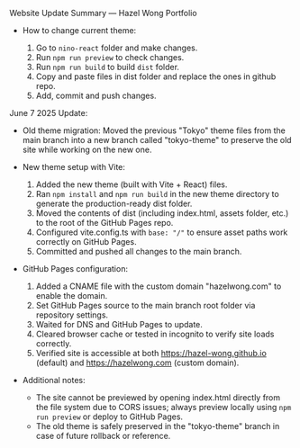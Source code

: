 Website Update Summary — Hazel Wong Portfolio

- How to change current theme:

  1. Go to `nino-react` folder and make changes.
  2. Run `npm run preview` to check changes.
  3. Run `npm run build` to build `dist` folder.
  4. Copy and paste files in dist folder and replace the ones in github repo.
  5. Add, commit and push changes.

June 7 2025 Update:

- Old theme migration:
  Moved the previous "Tokyo" theme files from the main branch into a new branch called "tokyo-theme"
  to preserve the old site while working on the new one.

- New theme setup with Vite:

  1. Added the new theme (built with Vite + React) files.
  2. Ran `npm install` and `npm run build` in the new theme directory to generate the production-ready dist folder.
  3. Moved the contents of dist (including index.html, assets folder, etc.) to the root of the GitHub Pages repo.
  4. Configured vite.config.ts with `base: "/"` to ensure asset paths work correctly on GitHub Pages.
  5. Committed and pushed all changes to the main branch.

- GitHub Pages configuration:

  1. Added a CNAME file with the custom domain "hazelwong.com" to enable the domain.
  2. Set GitHub Pages source to the main branch root folder via repository settings.
  3. Waited for DNS and GitHub Pages to update.
  4. Cleared browser cache or tested in incognito to verify site loads correctly.
  5. Verified site is accessible at both https://hazel-wong.github.io (default) and https://hazelwong.com (custom domain).

- Additional notes:
  - The site cannot be previewed by opening index.html directly from the file system due to CORS issues;
    always preview locally using `npm run preview` or deploy to GitHub Pages.
  - The old theme is safely preserved in the "tokyo-theme" branch in case of future rollback or reference.
